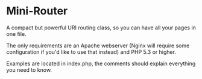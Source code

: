 Mini-Router
===========

A compact but powerful URI routing class, so you can have all your pages in one file.

The only requirements are an Apache webserver (Nginx will require some configuration if you'd like to use that instead) and PHP 5.3 or higher.

Examples are located in index.php, the comments should explain everything you need to know.